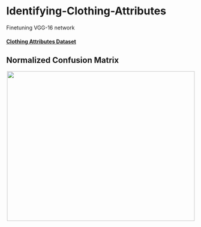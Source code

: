 # Identifying-Clothing-Attributes
Finetuning VGG-16 network 

#### [Clothing Attributes Dataset](http://huizhongchen.github.io/datasets.html#clothingattributedataset)

## Normalized Confusion Matrix
<p align="center">
  <img src="/confusion_matrix.jpg" height=400 width=500/>
</p>
